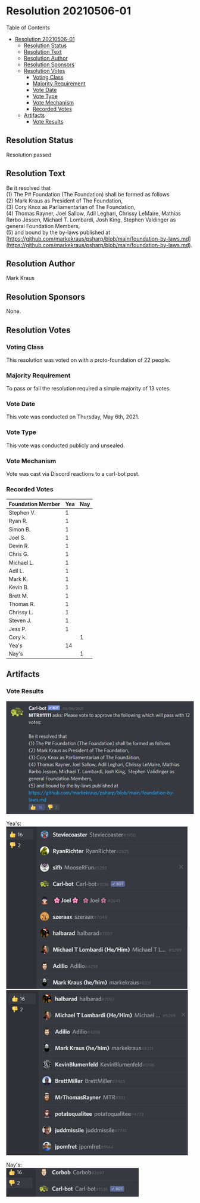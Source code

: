 # Resolution 20210506-01

Table of Contents

- [Resolution 20210506-01](#resolution-20210506-01)
  - [Resolution Status](#resolution-status)
  - [Resolution Text](#resolution-text)
  - [Resolution Author](#resolution-author)
  - [Resolution Sponsors](#resolution-sponsors)
  - [Resolution Votes](#resolution-votes)
    - [Voting Class](#voting-class)
    - [Majority Requirement](#majority-requirement)
    - [Vote Date](#vote-date)
    - [Vote Type](#vote-type)
    - [Vote Mechanism](#vote-mechanism)
    - [Recorded Votes](#recorded-votes)
  - [Artifacts](#artifacts)
    - [Vote Results](#vote-results)

## Resolution Status

Resolution passed

## Resolution Text

Be it resolved that  
(1) The P# Foundation (The Foundation) shall be formed as follows  
(2) Mark Kraus as President of The Foundation,  
(3) Cory Knox as Parliamentarian of The Foundation,  
(4) Thomas Rayner, Joel Sallow, Adil Leghari, Chrissy LeMaire, Mathias Rørbo Jessen, Michael T. Lombardi, Josh King, Stephen Valdinger as general Foundation Members,  
(5) and bound by the by-laws published at [https://github.com/markekraus/psharp/blob/main/foundation-by-laws.md](https://github.com/markekraus/psharp/blob/main/foundation-by-laws.md).

## Resolution Author

Mark Kraus

## Resolution Sponsors

None.

## Resolution Votes

### Voting Class

This resolution was voted on with a proto-foundation of 22 people.

### Majority Requirement

To pass or fail the resolution required a simple majority of 13 votes.

### Vote Date

This vote was conducted on Thursday, May 6th, 2021.

### Vote Type

This vote was conducted publicly and unsealed.

### Vote Mechanism

Vote was cast via Discord reactions to a carl-bot post.

### Recorded Votes

| Foundation Member | Yea | Nay |
|-------------------|-----|-----|
| Stephen V.        | 1   |     |
| Ryan R.           | 1   |     |
| Simon B.          | 1   |     |
| Joel S.           | 1   |     |
| Devin R.          | 1   |     |
| Chris G.          | 1   |     |
| Michael L.        | 1   |     |
| Adil L.           | 1   |     |
| Mark K.           | 1   |     |
| Kevin B.          | 1   |     |
| Brett M.          | 1   |     |
| Thomas R.         | 1   |     |
| Chrissy L.        | 1   |     |
| Steven J.         | 1   |     |
| Jess P.           | 1   |     |
| Cory k.           |     | 1   |
| Yea's             | 14  |     |
| Nay's             |     | 1   |

## Artifacts

### Vote Results

![Vote Results](images/20210506-01-01.PNG)

Yea's:  
![Yea's 1](images/20210506-01-02.PNG)  
![Yea's 1](images/20210506-01-03.PNG)

Nay's:  
![Yea's 1](images/20210506-01-04.PNG)
